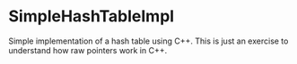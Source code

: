# SimpleHashTableImpl
Simple implementation of a hash table using C++. This is just an exercise to understand how raw pointers work in C++.

